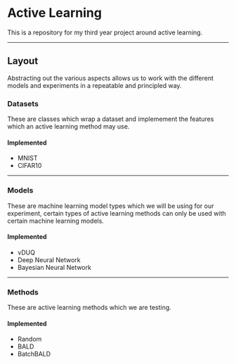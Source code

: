 # Active Learning

This is a repository for my third year project around active learning.

---
## Layout

Abstracting out the various aspects allows us to work with the different models and experiments in a repeatable and principled way.


### Datasets

These are classes which wrap a dataset and implemement the features which an active learning method may use.


#### Implemented
- MNIST
- CIFAR10
---

### Models

These are machine learning model types which we will be using for our experiment, certain types of active learning methods can only be used with certain machine learning models.


#### Implemented
- vDUQ
- Deep Neural Network
- Bayesian Neural Network
--- 

### Methods

These are active learning methods which we are testing.

#### Implemented

- Random
- BALD
- BatchBALD